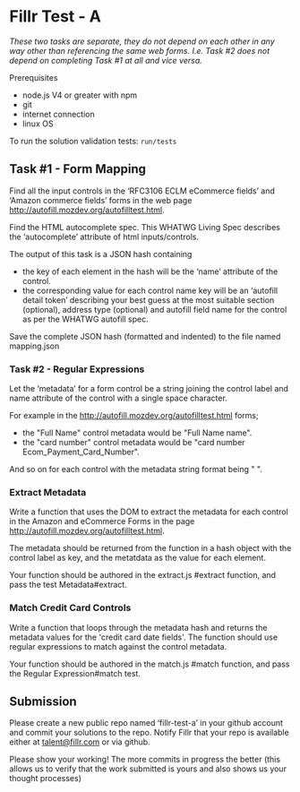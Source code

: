 # Fillr Test - A

_These two tasks are separate, they do not depend on each other in any way other than referencing the same web forms. I.e. Task #2 does not depend on completing Task #1 at all and vice versa._

Prerequisites 

- node.js V4 or greater with npm
- git
- internet connection
- linux OS

To run the solution validation tests: `run/tests`

## Task #1 - Form Mapping

Find all the input controls in the ‘RFC3106 ECLM eCommerce fields’ and ‘Amazon commerce fields’ forms in the web page http://autofill.mozdev.org/autofilltest.html.

Find the HTML autocomplete spec.  This WHATWG Living Spec describes the ‘autocomplete’ attribute of html inputs/controls.

The output of this task is a JSON hash containing

- the key of each element in the hash will be the ‘name’ attribute of the control. 
- the corresponding value for each control name key will be an ‘autofill detail token’ describing your best guess at the most suitable section (optional), address type (optional) and autofill field name for the control as per the WHATWG autofill spec.

Save the complete JSON hash (formatted and indented) to the file named mapping.json

### Task #2 - Regular Expressions

Let the ‘metadata’ for a form control be a string joining the control label and name attribute of the control with a single space character.

For example in the http://autofill.mozdev.org/autofilltest.html forms; 

- the "Full Name" control metadata would be "Full Name name". 
- the "card number" control metadata would be "card number Ecom_Payment_Card_Number". 

And so on for each control with the metadata string format being "<label> <name>".

### Extract Metadata

Write a function that uses the DOM to extract the metadata for each control in the Amazon and eCommerce Forms in the page http://autofill.mozdev.org/autofilltest.html.

The metadata should be returned from the function in a hash object with the control label as key, and the metatdata as the value for each element.

Your function should be authored in the extract.js #extract function, and pass the test Metadata#extract.

### Match Credit Card Controls

Write a function that loops through the metadata hash and returns the metadata values for the 'credit card date fields'.  The function should use regular expressions to match against the control metadata.

Your function should be authored in the match.js #match function, and pass the Regular Expression#match test.

## Submission

Please create a new public repo named ‘fillr-test-a’ in your github account and commit your solutions to the repo. Notify Fillr that your repo is available either at talent@fillr.com or via github.

Please show your working! The more commits in progress the better (this allows us to verify that the work submitted is yours and also shows us your thought processes)
